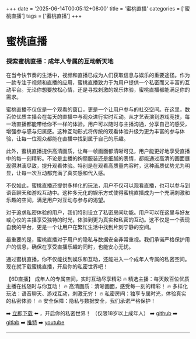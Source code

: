 +++
date = '2025-06-14T00:05:12+08:00'
title = '蜜桃直播'
categories = ['蜜桃直播']
tags = ['蜜桃直播']
+++

# 蜜桃直播

### 探索蜜桃直播：成年人专属的互动新天地

在当今快节奏的生活中，视频和直播已成为人们获取信息与娱乐的重要途径。作为一款专注于视频和直播的应用，蜜桃直播致力于为用户提供一个私密而又丰富的互动平台。无论你想要放松心情，还是寻找刺激的娱乐体验，蜜桃直播都能满足你的需求。

蜜桃直播不仅仅是一个观看的窗口，更是一个让用户参与的社交空间。在这里，数百位优质主播会在每天的直播中与观众进行实时互动。从才艺表演到游戏竞技，每一场直播都能带给你不一样的体验。用户可以随时与主播沟通，分享自己的感受，增强参与感与归属感。这种互动形式将传统的观看体验升级为更为丰富的参与体验，让每一位观众都能在直播中找到属于自己的乐趣。

此外，蜜桃直播提供高清画质，让每一帧画面都清晰可见，用户能更好地享受直播中的每一刻精彩。不论是主播的绚丽服装还是细腻的表情，都能通过高清的画面展现得淋漓尽致，提升观看体验。特别是在观看高质量内容时，这种画质优势尤为明显，让每一次互动都充满了真实感和代入感。

不仅如此，蜜桃直播还提供多样化的玩法，用户不仅可以观看直播，也可以参与到语音聊天和游戏互动中。这种多元化的娱乐方式使得蜜桃直播成为一个充满刺激和乐趣的空间，满足用户对互动与参与的渴望。

对于追求私密体验的用户，我们特别设立了私密房间功能。用户可以在这里与好友或心仪的主播享受独特的时光，体验到更为真实和私密的互动。这不仅是一个表现自我的平台，更是一个让用户在繁忙生活中找到片刻宁静的空间。

最重要的是，蜜桃直播对于用户的隐私与数据安全非常重视。我们承诺严格保护用户的信息，确保在享受直播乐趣的同时，也能安心无忧。

通过蜜桃直播，你不仅能找到娱乐和互动，还能进入一个成年人专属的私密空间。现在就下载蜜桃直播，开启你的私密世界吧！

【6D直播】 
成年人的专属空间，实时互动尽享精彩 
🔥 精选主播：每天数百位优质主播在线随时与你互动！ 
🔥 高清画质：清晰画面，感受每一刻的精彩！ 
🔥 多样化玩法：语音聊天、游戏互动，刺激无穷！ 
🔥 私密房间：独享专属时光，体验真实的私密体验！ 
🔥 安全保障：隐私与数据安全，我们承诺严格保护！ 

➡️ [立即下载](https://down123.s3.ap-east-1.amazonaws.com/down/down.html?channelCode=blog) ⬅️ ，开启你的私密世界！ 
（仅限18岁以上成年人） 
➡️ [github](https://aldult-live.github.io/) 
➡️ [gitlab](https://seo-09598d.gitlab.io/) 
➡️ [推特](https://x.com/wegame33) 
➡️ [youtube](https://www.youtube.com/@6Dlive)

---
